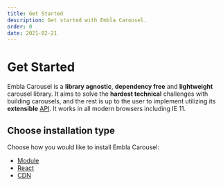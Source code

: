 ```yaml
---
title: Get Started
description: Get started with Embla Carousel.
order: 0
date: 2021-02-21
---
```


# Get Started

Embla Carousel is a **library agnostic**, **dependency free** and **lightweight** carousel library. It aims to solve the **hardest technical** challenges with building carousels, and the rest is up to the user to implement utilizing its **extensible** [API](/api/). It works in all modern browsers including IE 11.

## Choose installation type

Choose how you would like to install Embla Carousel:

- [Module](/get-started/module/)
- [React](/get-started/react/)
- [CDN](/get-started/cdn/)
